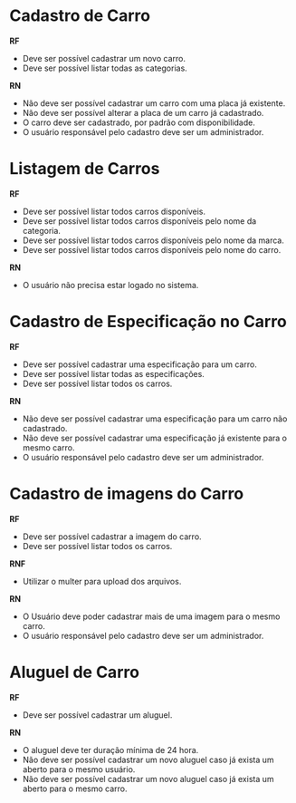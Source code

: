 # Cadastro de Carro

**RF**

- Deve ser possível cadastrar um novo carro.
- Deve ser possível listar todas as categorias.

**RN**

- Não deve ser possível cadastrar um carro com uma placa já existente.
- Não deve ser possível alterar a placa de um carro já cadastrado.
- O carro deve ser cadastrado, por padrão com disponibilidade.
- O usuário responsável pelo cadastro deve ser um administrador.

# Listagem de Carros

**RF**

- Deve ser possível listar todos carros disponíveis.
- Deve ser possível listar todos carros disponíveis pelo nome da categoria.
- Deve ser possível listar todos carros disponíveis pelo nome da marca.
- Deve ser possível listar todos carros disponíveis pelo nome do carro.

**RN**

- O usuário não precisa estar logado no sistema.

# Cadastro de Especificação no Carro

**RF**

- Deve ser possível cadastrar uma especificação para um carro.
- Deve ser possível listar todas as especificações.
- Deve ser possível listar todos os carros.

**RN**

- Não deve ser possível cadastrar uma especificação para um carro não cadastrado.
- Não deve ser possível cadastrar uma especificação já existente para o mesmo carro.
- O usuário responsável pelo cadastro deve ser um administrador.

# Cadastro de imagens do Carro

**RF**

- Deve ser possível cadastrar a imagem do carro.
- Deve ser possível listar todos os carros.

**RNF**

- Utilizar o multer para upload dos arquivos.

**RN**

- O Usuário deve poder cadastrar mais de uma imagem para o mesmo carro.
- O usuário responsável pelo cadastro deve ser um administrador.

# Aluguel de Carro

**RF**

- Deve ser possível cadastrar um aluguel.

**RN**

- O aluguel deve ter duração mínima de 24 hora.
- Não deve ser possível cadastrar um novo aluguel caso já exista um aberto para o mesmo usuário.
- Não deve ser possível cadastrar um novo aluguel caso já exista um aberto para o mesmo carro.

